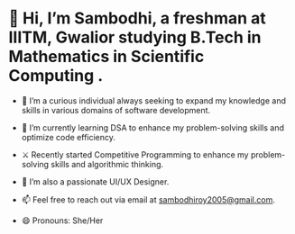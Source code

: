<h1>👋 Hi, I’m Sambodhi, a freshman at IIITM, Gwalior studying B.Tech in Mathematics in Scientific Computing .</h1>


- 👀 I’m a curious individual always seeking to expand my knowledge and skills in various domains of software development.<br>
  
- 🌱 I’m currently learning DSA to enhance my problem-solving skills and optimize code efficiency.<br>

- ⚔️ Recently started Competitive Programming to enhance my problem-solving skills and algorithmic thinking.<br>

- 💞️ I’m also a passionate UI/UX Designer.<br>

- 📫 Feel free to reach out via email at <a href="mailto:sambodhiroy2005@gmail.com">sambodhiroy2005@gmail.com</a>.<br>

- 😄 Pronouns: She/Her<br>

</h4>
<!-- - ⚡ Fun fact:> 




<!---
Sambodhi-Roy/Sambodhi-Roy is a ✨ special ✨ repository because its `README.md` (this file) appears on your GitHub profile.
You can click the Preview link to take a look at your changes.
--->
